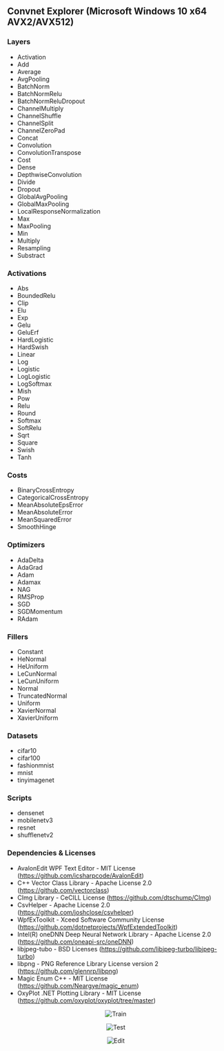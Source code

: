 ## Convnet Explorer (Microsoft Windows 10 x64 AVX2/AVX512)

### Layers
* Activation
* Add
* Average
* AvgPooling
* BatchNorm
* BatchNormRelu
* BatchNormReluDropout
* ChannelMultiply
* ChannelShuffle
* ChannelSplit
* ChannelZeroPad
* Concat
* Convolution
* ConvolutionTranspose
* Cost
* Dense
* DepthwiseConvolution
* Divide
* Dropout
* GlobalAvgPooling
* GlobalMaxPooling
* LocalResponseNormalization
* Max
* MaxPooling
* Min
* Multiply
* Resampling
* Substract

### Activations
* Abs
* BoundedRelu
* Clip
* Elu
* Exp
* Gelu
* GeluErf
* HardLogistic
* HardSwish
* Linear
* Log
* Logistic
* LogLogistic
* LogSoftmax
* Mish
* Pow
* Relu
* Round
* Softmax
* SoftRelu
* Sqrt
* Square
* Swish
* Tanh

### Costs
* BinaryCrossEntropy
* CategoricalCrossEntropy
* MeanAbsoluteEpsError
* MeanAbsoluteError
* MeanSquaredError
* SmoothHinge

### Optimizers
* AdaDelta
* AdaGrad
* Adam
* Adamax
* NAG
* RMSProp
* SGD
* SGDMomentum
* RAdam

### Fillers
* Constant
* HeNormal
* HeUniform
* LeCunNormal
* LeCunUniform
* Normal
* TruncatedNormal
* Uniform
* XavierNormal
* XavierUniform

### Datasets
* cifar10
* cifar100
* fashionmnist
* mnist
* tinyimagenet

### Scripts
* densenet
* mobilenetv3
* resnet
* shufflenetv2

### Dependencies & Licenses
* AvalonEdit WPF Text Editor - MIT License (https://github.com/icsharpcode/AvalonEdit)
* C++ Vector Class Library - Apache License 2.0 (https://github.com/vectorclass)
* CImg Library - CeCILL License (https://github.com/dtschump/CImg)
* CsvHelper - Apache License 2.0 (https://github.com/joshclose/csvhelper)
* WpfExToolkit - Xceed Software Community License (https://github.com/dotnetprojects/WpfExtendedToolkit)
* Intel(R) oneDNN Deep Neural Network Library - Apache License 2.0 (https://github.com/oneapi-src/oneDNN)
* libjpeg-tubo - BSD Licenses (https://github.com/libjpeg-turbo/libjpeg-turbo)
* libpng - PNG Reference Library License version 2 (https://github.com/glennrp/libpng)
* Magic Enum C++ - MIT License (https://github.com/Neargye/magic_enum)
* OxyPlot .NET Plotting Library - MIT License (https://github.com/oxyplot/oxyplot/tree/master)

<p align="center"><img src="https://github.com/zamir1001/convnet/blob/main/convnet_train.png" alt="Train" title="Train"/></p>
<p align="center"><img src="https://github.com/zamir1001/convnet/blob/main/convnet_test.png" alt="Test" title="Test"/></p>
<p align="center"><img src="https://github.com/zamir1001/convnet/blob/main/convnet_edit.png" alt="Edit" title="Edit"/></p>
